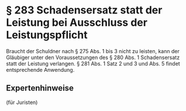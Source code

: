# § 283 Schadensersatz statt der Leistung bei Ausschluss der Leistungspflicht
Braucht der Schuldner nach § 275 Abs. 1 bis 3 nicht zu leisten, kann der Gläubiger unter den Voraussetzungen des § 280 Abs. 1 Schadensersatz statt der Leistung verlangen. § 281 Abs. 1 Satz 2 und 3 und Abs. 5 findet entsprechende Anwendung.
## Expertenhinweise
(für Juristen)